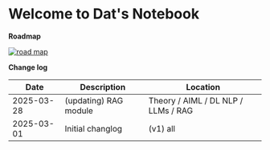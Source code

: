 # Welcome to Dat's Notebook

**Roadmap**

[![road map](roadmap-11.svg)](roadmap-11.svg)

**Change log**

| Date | Description | Location |
| ----------- | -------- | ----------- | 
| 2025-03-28 | (updating) RAG module | Theory / AIML / DL NLP / LLMs / RAG |
| 2025-03-01 | Initial changlog | (v1) all  | 